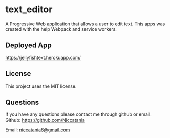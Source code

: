 # text_editor
A Progressive Web application that allows a user to edit text. This apps was created with the help Webpack and service workers. 

## Deployed App
https://jellyfishtext.herokuapp.com/

## License
This project uses the MIT license.
## Questions
If you have any questions please contact me through github or email.
Github: https://github.com/Niccatania

Email: niccatania6@gmail.com



